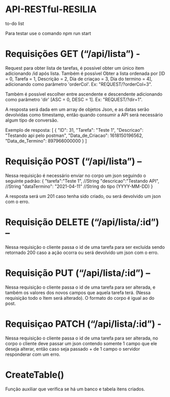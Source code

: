 # API-RESTful-RESILIA
 to-do list

Para testar use o comando npm run start 

# Requisições GET (“/api/lista”) - 

Request para obter lista de tarefas, é possível obter um único item adicionando /id após lista. Também é possível Obter a lista ordenada por [ID = 0, Tarefa = 1, Descrição = 2, Dia de criaçao = 3, Dia do termino = 4], adicionando como parâmetro 'orderCol'.
 Ex: "REQUEST/?orderCol=3". 
 
Também é possível escolher entre ascendente e descendente adicionando como parâmetro 'dir' [ASC = 0, DESC = 1].
 Ex: "REQUEST/?dir=1".
 
A resposta será dada em um array de objetos Json, e as datas serão devolvidas como timestamp, então quando consumir a API será necessário algum tipo de conversão.

Exemplo de resposta:
[
    {
        "ID": 31,
        "Tarefa": "Teste 1",
        "Descricao": "Testando api pelo postman",
        "Data_de_Criacao": 1618150196562,
        "Data_de_Termino": 897966000000
    }
]



# Requisição POST (“/api/lista”) – 

Nessa requisição é necessário enviar no corpo um json seguindo o seguinte padrão: 
{
    "tarefa":"Teste 1", //String
    "descricao":"Testando API", //String
    "dataTermino": "2021-04-11" //String do tipo (YYYY-MM-DD)
}

A resposta será um 201 caso tenha sido criado, ou será devolvido um json com o erro.




# Requisição DELETE (“/api/lista/:id”) – 
Nessa requisição o cliente passa o id de uma tarefa para ser excluída sendo retornado 200 caso a ação ocorra ou será devolvido um json com o erro.



# Requisição PUT (“/api/lista/:id”)  – 
Nessa requisição o cliente passa o id de uma tarefa para ser alterada, e também os valores dos novos campos que aquela tarefa terá. (Nessa requisição todo o Item será alterado). O formato do corpo é igual ao do post.



# Requisiçao PATCH (“/api/lista/:id”)  - 
Nessa requisição o cliente passa o id de uma tarefa para ser alterada, no corpo o cliente deve passar um json contendo somente 1 campo que ele deseja alterar, então caso seja passado + de 1 campo o servidor responderar com um erro. 



# CreateTable()

Função auxiliar que verifica se há um banco e tabela itens criados.
